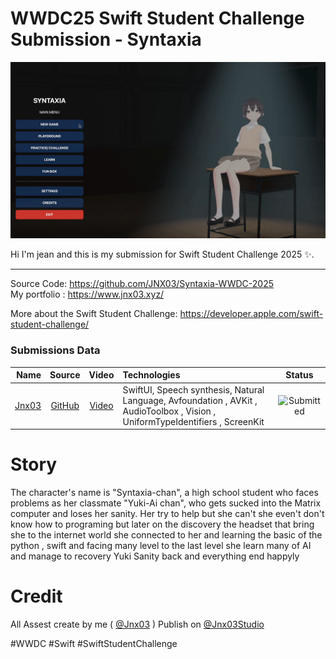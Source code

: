 # WWDC25 Swift Student Challenge Submission - Syntaxia
![WWDC2025 Logo](logo.png)

Hi I'm jean and this is my submission for Swift Student Challenge 2025 ✨.

----

Source Code: https://github.com/JNX03/Syntaxia-WWDC-2025 <br>
My portfolio : https://www.jnx03.xyz/

More about the Swift Student Challenge: https://developer.apple.com/swift-student-challenge/

### Submissions Data

| Name | Source |    Video    | Technologies | Status |
|-----:|:------:|:-----------:|:-------------|:------:|
|[Jnx03](https://www.jnx03.xyz/)|[GitHub](https://github.com/JNX03/Syntaxia)|[Video](https://youtu.be/zJ4cAt7An84)|SwiftUI, Speech synthesis, Natural Language, Avfoundation , AVKit , AudioToolbox , Vision , UniformTypeIdentifiers , ScreenKit|![Submitted](https://img.shields.io/badge/submitted-slategrey?style=for-the-badge)|


# Story
The character's name is "Syntaxia-chan", a high school student who faces problems as her classmate "Yuki-Ai chan", who gets sucked into the Matrix computer and loses her sanity. Her try to help but she can't she even't don't know how to programing but later on the discovery the headset that bring she to the internet world she connected to her and learning the basic of the python , swift  and facing many level to the last level she learn many of AI and manage to recovery Yuki Sanity back and everything end happyly

# Credit
All Assest create by me (  [@Jnx03](https://www.youtube.com/@Jnx03/videos)  ) Publish on  [@Jnx03Studio](https://www.youtube.com/@Jnx03Studio) 

#WWDC #Swift #SwiftStudentChallenge

